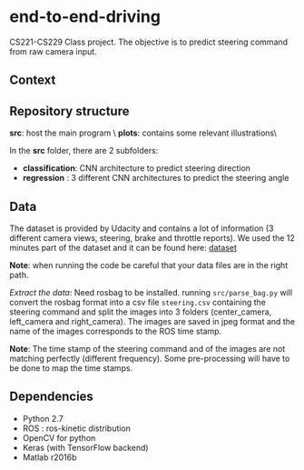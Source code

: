 # end-to-end-driving
CS221-CS229 Class project. The objective is to predict steering command from raw camera input.

## Context

## Repository structure

**src**: host the main program \\
**plots**: contains some relevant illustrations\\

In the **src** folder, there are 2 subfolders:
- **classification**: CNN architecture to predict steering direction
- **regression** : 3 different CNN architectures to predict the steering angle


## Data

The dataset is provided by Udacity and contains a lot of information (3 different camera views, steering, brake and throttle reports). We used the 12 minutes part of the dataset and it can be found here: [dataset](https://github.com/udacity/self-driving-car/tree/master/datasets)

**Note**: when running the code be careful that your data files are in the right path.

*Extract the data*:
Need rosbag to be installed.
running `src/parse_bag.py` will convert the rosbag format into a csv file `steering.csv` containing the steering command and split the images into 3 folders (center_camera, left_camera and right_camera). The images are saved in jpeg format and the name of the images corresponds to the ROS time stamp.

**Note**: The time stamp of the steering command and of the images are not matching perfectly (different frequency). Some pre-processing will have to be done to map the time stamps.


## Dependencies

- Python 2.7
- ROS : ros-kinetic distribution
- OpenCV for python
- Keras (with TensorFlow backend)
- Matlab r2016b
